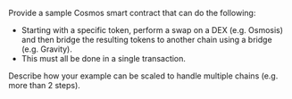 Provide a sample Cosmos smart contract that can do the following:
- Starting with a specific token, perform a swap on a DEX (e.g. Osmosis) and then bridge the resulting tokens to another chain using a bridge (e.g. Gravity).
- This must all be done in a single transaction.

Describe how your example can be scaled to handle multiple chains (e.g. more than 2 steps).
